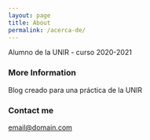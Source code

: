 ```yaml
---
layout: page
title: About
permalink: /acerca-de/
---
```


Alumno de la UNIR - curso 2020-2021

### More Information

Blog creado para una práctica de la UNIR

### Contact me

[email@domain.com](mailto:agus1977agus@gmail.com)
